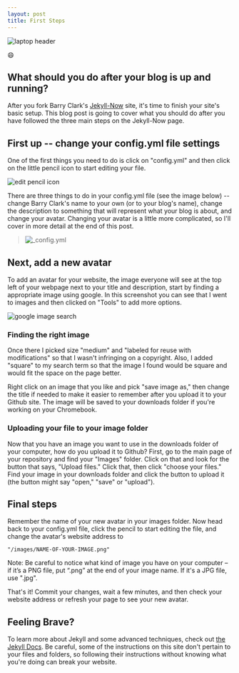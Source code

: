 ```yaml
---
layout: post
title: First Steps
---
```


![laptop header](/images/laptop.jpg)

:smile:

## What should you do after your blog is up and running?

After you fork Barry Clark's [Jekyll-Now](https://github.com/barryclark/jekyll-now) site, it's time to finish your site's basic setup. This blog post is going to cover what you should do after you have followed the three main steps on the Jekyll-Now page.

## First up -- change your config.yml file settings

One of the first things you need to do is click on "config.yml" and then click on the little pencil icon to start editing your file. 

![edit pencil icon](/images/edit-file.png) 

There are three things to do in your config.yml file (see the image below) -- change Barry Clark's name to your own (or to your blog's name), change the description to something that will represent what your blog is about, and change your avatar. Changing your avatar is a little more complicated, so I'll cover in more detail at the end of this post. 

> ![_config.yml](/images/config.png)

## Next, add a new avatar

To add an avatar for your website, the image everyone will see at the top left of your webpage next to your title and description, start by finding a appropriate image using google. In this screenshot you can see that I went to images and then clicked on "Tools" to add more options. 

![google image search](/images/google-image-search-ss.png)

### Finding the right image

Once there I picked size "medium" and "labeled for reuse with modifications" so that I wasn't infringing on a copyright. Also, I added "square" to my search term so that the image I found would be square and would fit the space on the page better.

Right click on an image that you like and pick "save image as," then change the title if needed to make it easier to remember after you upload it to your Github site. The image will be saved to your downloads folder if you're working on your Chromebook. 

### Uploading your file to your image folder

Now that you have an image you want to use in the downloads folder of your computer, how do you upload it to Github? First, go to the main page of your repository and find your "Images" folder. Click on that and look for the button that says, "Upload files." Click that, then click "choose your files." Find your image in your downloads folder and click the button to upload it (the button might say "open," "save" or "upload").

## Final steps

Remember the name of your new avatar in your images folder. Now head back to your config.yml file, click the pencil to start editing the file, and change the avatar's website address to 

`"/images/NAME-OF-YOUR-IMAGE.png"`

Note: Be careful to notice what kind of image you have on your computer – if it’s a PNG file, put “.png” at the end of your image name. If it's a JPG file, use ".jpg". 

That's it! Commit your changes, wait a few minutes, and then check your website address or refresh your page to see your new avatar.

## Feeling Brave?

To learn more about Jekyll and some advanced techniques, check out [the Jekyll Docs](https://jekyllrb.com/docs/posts/). Be careful, some of the instructions on this site don't pertain to your files and folders, so following their instructions without knowing what you're doing can break your website.
